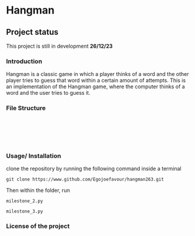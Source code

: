 # Hangman


## Project status
This project is still in development **26/12/23**

### Introduction
Hangman is a classic game in which a player thinks of a word and the other player tries to guess that word within a certain amount of attempts.
This is an implementation of the Hangman game, where the computer thinks of a word and the user tries to guess it. 

### File Structure

```






```
### Usage/ Installation
clone the repository by running the following command inside a terminal

```
git clone https://www.github.com/Egojoefavour/hangman263.git
```

Then within the folder, run

```
milestone_2.py
```
```
milestone_3.py
```

### License of the project
